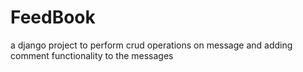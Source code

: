 # FeedBook
a django project to perform crud operations on message and adding comment functionality to the messages
